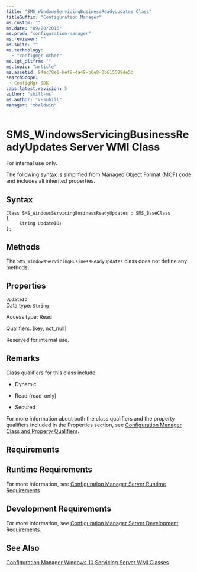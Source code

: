 ```yaml
---
title: "SMS_WindowsServicingBusinessReadyUpdates Class"
titleSuffix: "Configuration Manager"
ms.custom: ""
ms.date: "09/20/2016"
ms.prod: "configuration-manager"
ms.reviewer: ""
ms.suite: ""
ms.technology:
  - "configmgr-other"
ms.tgt_pltfrm: ""
ms.topic: "article"
ms.assetid: 94ec78e1-bef9-4a49-b6e8-0b615589de5bsearchScope: - ConfigMgr SDK
caps.latest.revision: 5
author: "shill-ms"
ms.author: "v-suhill"
manager: "mbaldwin"
---
```

# SMS_WindowsServicingBusinessReadyUpdates Server WMI Class
For internal use only.  

 The following syntax is simplified from Managed Object Format (MOF) code and includes all inherited properties.  

## Syntax  

```  
Class SMS_WindowsServicingBusinessReadyUpdates : SMS_BaseClass  
{  
     String UpdateID;  
};  

```  

## Methods  
 The  `SMS_WindowsServicingBusinessReadyUpdates` class does not define any methods.  

## Properties  
 `UpdateID`  
 Data type: `String`  

 Access type: Read  

 Qualifiers: [key, not_null]  

 Reserved for internal use.  

## Remarks  
 Class qualifiers for this class include:  

-   Dynamic  

-   Read (read-only)  

-   Secured  

 For more information about both the class qualifiers and the property qualifiers included in the Properties section, see [Configuration Manager Class and Property Qualifiers](../../../develop/reference/misc/class-and-property-qualifiers.md).  

## Requirements  

## Runtime Requirements  
 For more information, see [Configuration Manager Server Runtime Requirements](../../../develop/core/reqs/server-runtime-requirements.md).  

## Development Requirements  
 For more information, see [Configuration Manager Server Development Requirements](../../../develop/core/reqs/server-development-requirements.md).  

## See Also  
 [Configuration Manager Windows 10 Servicing Server WMI Classes](../../../develop/reference/misc/windows-10-servicing-server-wmi-classes.md)
